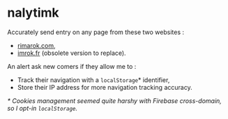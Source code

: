 # nalytimk

Accurately send entry on any page from these two websites :

* [rimarok.com](https://rimarok.com),
* [imrok.fr](https://imrok.fr) (obsolete version to replace).

An alert ask new comers if they allow me to :

* Track their navigation with a `localStorage`* identifier,
* Store their IP address for more navigation tracking accuracy.

*\* Cookies management seemed quite harshy with Firebase cross-domain,
so I opt-in `localStorage`.*